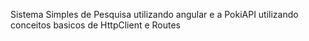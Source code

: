 Sistema Simples de Pesquisa utilizando angular e a PokiAPI
utilizando conceitos basicos de HttpClient e Routes